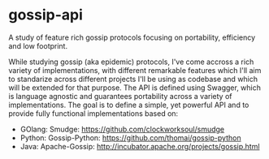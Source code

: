 # gossip-api
A study of feature rich gossip protocols focusing on portability, efficiency and low footprint.

While studying gossip (aka epidemic) protocols, I've come accross a rich variety of implementations, with different remarkable features which I'll aim to standarize across different projects I'll be using as codebase and which will be extended for that purpose.
The API is defined using Swagger, which is language agnostic and guarantees portability across a variety of implementations.
The goal is to define a simple, yet powerful API and to provide fully functional implementations based on:

- GOlang: Smudge: https://github.com/clockworksoul/smudge
- Python: Gossip-Python: https://github.com/thomai/gossip-python
- Java: Apache-Gossip: http://incubator.apache.org/projects/gossip.html
